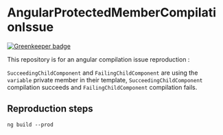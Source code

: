 # AngularProtectedMemberCompilationIssue

[![Greenkeeper badge](https://badges.greenkeeper.io/ibenjelloun/angular-protected-member-compilation-issue.svg)](https://greenkeeper.io/)

This repository is for an angular compilation issue reproduction :

`SucceedingChildComponent` and `FailingChildComponent` are using the `variable` private member in their template, `SucceedingChildComponent` compilation succeeds and `FailingChildComponent` compilation fails.


## Reproduction steps

`ng build --prod`
